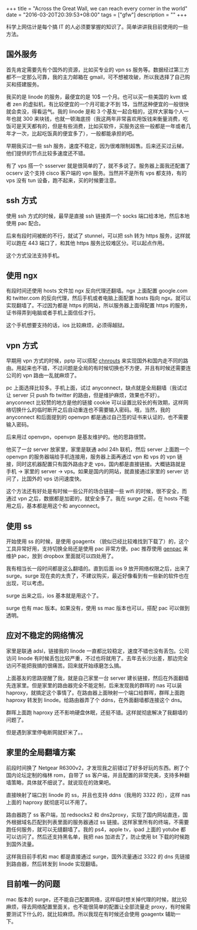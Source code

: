 +++
title = "Across the Great Wall, we can reach every corner in the world"
date = "2016-03-20T20:39:53+08:00"
tags = ["gfw"]
description = ""
+++

科学上网估计是每个搞 IT 的人必须要掌握的知识了。简单讲讲我目前使用的一些方法。

## 国外服务

首先肯定需要先有个国外的资源，比如买专业的 vpn ss 服务等。数据经过第三方都不一定那么可靠，我的主力邮箱在 gmail，可不想被攻破，所以我选择了自己购买和搭建服务。

我买的是 linode 的服务，最便宜的是 10$ 一个月。也可以买一些美国的 kvm 或者 zen 的虚拟机，有比较便宜的一个月可能才不到 1$，当然这种便宜的一般很快就会卖没，得看运气。我的 linode 是和 3 个基友一起合租的，这样大家每个人一年也就 300 来块钱，也就一顿海底捞（我这两年非常喜欢用饭钱来衡量消费，吃饭可是天天都有的，但是有些消费，比如买软件，买服务这些一般都是一年或者几年才一次，比起吃饭真的便宜多了），一般都能承担的吧。

早期我买过一些 ssh 服务，速度不稳定，因为很难限制超售。后来还买过云梯，他们提供的节点比较多速度还不错。

有了 vps 搭一个 ssserver 就是很简单的了，就不多说了。服务器上面我还配置了 ocserv 这个支持 cisco 客户端的 vpn 服务。当然并不是所有 vps 都支持，有的 vps 没有 tun 设备，跑不起来，买的时候要注意。

## ssh 方式

使用 ssh 方式的时候，最早是直接 ssh 链接弄一个 socks 端口给本地，然后本地使用 pac 配合。

后来有段时间被断的不行，就试了 stunnel，可以把 ssh 转为 https 服务，这样就可以跑在 443 端口了，和其他 https 服务比较难区分。可以起点作用。

这个方式没法支持手机。

## 使用 ngx

有段时间还使用 hosts 文件加 ngx 反向代理还翻墙。ngx 上面配置 google.com 和 twitter.com 的反向代理，然后手机或者电脑上面配置 hosts 指向 ngx。就可以实现翻墙了。不过因为都是 https 的网站，所以服务器上面得配置 https 的服务，证书得弄到电脑或者手机上面信任才行。

这个手机想要支持的话，ios 比较麻烦，必须得越狱。

## vpn 方式

早期用 vpn 方式的时候，pptp 可以搭配 [chnrouts](https://github.com/fivesheep/chnroutes) 来实现国外和国内走不同的路由。用起来也不错，不过问题是全局的有时候切换也不方便，并且有时候还需要连公司的 vpn 路由一乱就麻烦了。

pc 上面选择比较多。手机上面，试过 anyconnect，缺点就是全局翻墙（我试过让 server 只 push fb twitter 的路由，但是维护麻烦，效果也不好）。anyconnect 比较赞的地方是他的链接 cookie 可以设置比较长的有效期，这样网络切换什么的临时断开之后自动重连也不需要输入密码。哦，当然，我的 anyconnect 和后面提到的 openvpn 都是通过自己签的证书来认证的，也不需要输入密码。

后来用过 openvpn，openvpn 是基友维护的。他的思路很赞。

他买了一台 server 放家里，家里是联通 adsl 24h 联机，然后 server 上面跑一个 openvpn 的服务器端给手机连接用，服务器上面再通过 vpn 和 vps 的 vpn 链接，同时这机器配置只有国外路由才走 vps，国内都是直接链接。大概链路就是  手机 -> 家里的 server -> vps。如果是国内的网站，就直接通过家里的 server 访问了，比国外的 vps 访问速度快。

这个方法还有好处是有时候一些公开的场合链接一些 wifi 的时候，很不安全，而通过 vpn 之后，数据都是加密的，就安全多了。我在 surge 之前，在 hosts 不能用之后，基本都是用这个和 anyconnect。

## 使用 ss

开始使用 ss 的时候，是使用 goagentx （貌似已经比较难找到下载了）的，这个工具异常好用，支持切换全局还是使用 pac 非常方便。pac 推荐使用 [genpac](https://github.com/JinnLynn/genpac) 来维护 pac，放到 dropbox 里面就可以四处用了。

我有相当长一段时间都是这么翻墙的。直到后面 ios 9 放开网络权限之后，出来了 surge。surge 现在卖的太贵了，不建议购买，最近好像看到有一些新的软件也在出现，可以考虑。

surge 出来之后，ios 基本就是用这个了。

surge 也有 mac 版本。如果没有，使用 ss mac 版本也可以，搭配 pac 可以做到透明。

## 应对不稳定的网络情况

家里是联通 adsl，链接我的 linode 一直都比较稳定，速度不错也没有丢包。公司访问 linode 有时候丢包比较严重，不过也将就用了。去年去长沙出差，那边完全访问不能把我搞的很痛苦。回来就开始琢磨怎么搞。

上面基友的思路提醒了我，就是自己家里一台 server 建长链接，然后在外面翻墙先连家里。但是家里的路由器完全不能定制，后来发现我的群晖的 nas 可以装 haproxy，就搞定这个事情了。在路由器上面映射一个端口给群晖，群晖上面跑 haproxy 转发到 linode。给路由器弄了个 ddns，在外面翻墙都连接这个 dns。

群晖上面跑 haproxy 还不影响硬盘休眠，还挺不错。这样就彻底解决了我翻墙的问题了。

但是遇到家里停电断网就虾米了。。

## 家里的全局翻墙方案

前段时间换了 Netgear R6300v2，才发现我之前错过了好多好玩的东西。刷了个国内论坛定制的梅林 rom，自带了 ss 客户端，并且配置的非常完美，支持多种翻墙策略，具体就不细说了。就说现在的效果吧。

直接映射了端口到 linode 的 ss，并且也支持 ddns（我用的 3322 的），这样 nas 上面的 haproxy 就彻底可以不用了。

路由器跑了 ss 客户端，加 redsocks2 和 dns2proxy，实现了国内网站直连，国外根据域名匹配到列表里面的服务器通过 ss 链接。这样家里所有的终端，不需要跑任何服务，就可以无缝翻墙了。我的 ps4，apple tv，ipad 上面的 yotube 都可以访问了。然后还支持黑名单，我把 nas 加进去了，防止使用 bt 下载的时候跑到国外流量。

这样我目前手机和 mac 都是直接通过 surge，国外流量通过 3322 的 dns 先链接到路由器，然后转发到 linode 实现翻墙。

## 目前唯一的问题

mac 版本的 surge，还不能自己配置网络，这样临时想关掉代理的时候，就比较麻烦，得去网络配置里面关。也不能很简单的配置让全部流量走 proxy，有时候需要测试下什么的，就比较麻烦。所以我现在有时候还会使用 goagentx 辅助一下。

